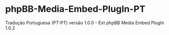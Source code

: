 # phpBB-Media-Embed-PlugIn-PT

Tradução Portuguesa (PT-PT) versão 1.0.0 - Ext phpBB Media Embed PlugIn 1.0.2
